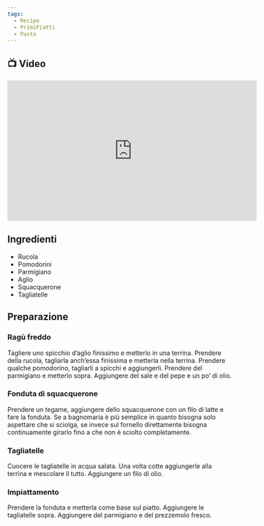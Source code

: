 ```yaml
---
tags:
  - Recipe
  - PrimiPiatti
  - Pasta
---
```



## 📺 Video

<div class="iframe-container">
  <iframe width="560" height="315" src="https://www.youtube.com/embed/KhWgupM5K40" title="YouTube video player" frameborder="0" allow="accelerometer; autoplay; clipboard-write; encrypted-media; gyroscope; picture-in-picture" allowfullscreen></iframe>
</div>

## Ingredienti

-   Rucola
-   Pomodorini
-   Parmigiano
-   Aglio
-   Squacquerone
-   Tagliatelle

## Preparazione

### Ragù freddo

Tagliere uno spicchio d’aglio finissimo e metterlo in una terrina. Prendere della rucola, tagliarla anch’essa finissima e metterla nella terrina. Prendere qualche pomodorino, tagliarli a spicchi e aggiungerli. Prendere del parmigiano e metterlo sopra. Aggiungere del sale e del pepe e un po’ di olio.

### Fonduta di squacquerone

Prendere un tegame, aggiungere dello squacquerone con un filo di latte e fare la fonduta. Se a bagnomaria è più semplice in quanto bisogna solo aspettare che si sciolga, se invece sul fornello direttamente bisogna continuamente girarlo fino a che non è sciolto completamente.

### Tagliatelle

Cuocere le tagliatelle in acqua salata. Una volta cotte aggiungerle alla terrina e mescolare il tutto. Aggiungere un filo di olio.

### Impiattamento

Prendere la fonduta e metterla come base sul piatto. Aggiungere le tagliatelle sopra. Aggiungere del parmigiano e del prezzemolo fresco.
